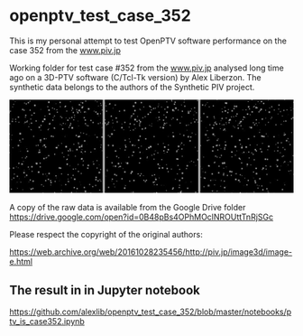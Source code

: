 # openptv_test_case_352
This is my personal attempt to test OpenPTV software performance on the case 352 from the www.piv.jp

Working folder for test case #352 from the www.piv.jp analysed long time ago on a 3D-PTV software (C/Tcl-Tk version) by Alex Liberzon. The synthetic data belongs to the authors of the Synthetic PIV project. 

![img_352](im352.jpg)

A copy of the raw data is available from the Google Drive folder https://drive.google.com/open?id=0B48pBs4OPhMOclNROUttTnRjSGc

Please respect the copyright of the original authors: 

https://web.archive.org/web/20161028235456/http://piv.jp/image3d/image-e.html


## The result in in Jupyter notebook

https://github.com/alexlib/openptv_test_case_352/blob/master/notebooks/ptv_is_case352.ipynb
